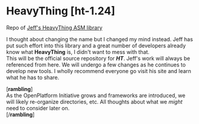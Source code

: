 # HeavyThing [ht-1.24]

Repo of [Jeff's HeavyThing ASM library](https://2ton.com.au/HeavyThing)  

I thought about changing the name but I changed my mind instead. Jeff has put such effort into this library and a great number of developers already know what **HeavyThing** is, I didn't want to mess with that.  
This will be the official source repository for **_HT_**. Jeff's work will always be referenced from here. We will undergo a few changes as he continues to develop new tools. I wholly recommend everyone go visit his site and learn what he has to share.  

[**rambling**]  
  As the OpenPlatform Initiative grows and frameworks are introduced, we will likely re-organize directories, etc. All thoughts about what we _might_ need to consider later on.  
[/**rambling**]
